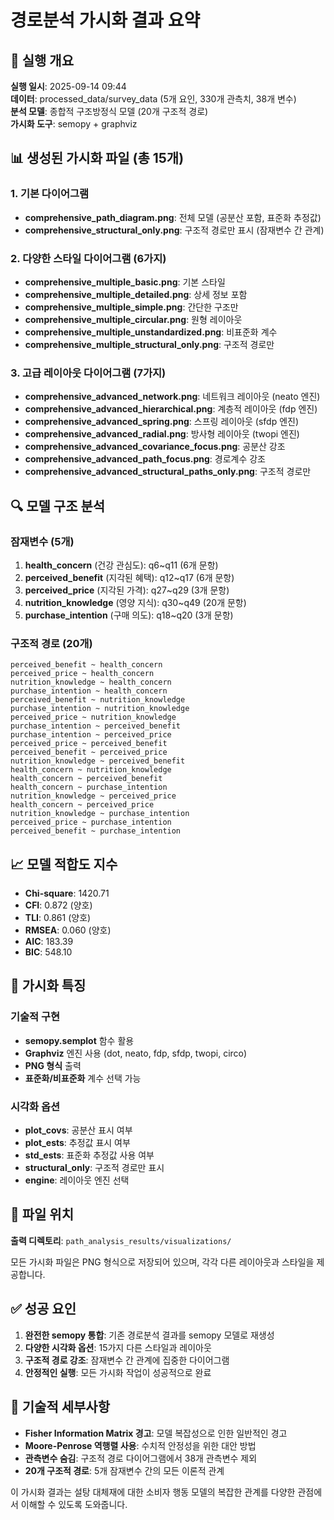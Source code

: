 # 경로분석 가시화 결과 요약

## 🎯 실행 개요

**실행 일시**: 2025-09-14 09:44  
**데이터**: processed_data/survey_data (5개 요인, 330개 관측치, 38개 변수)  
**분석 모델**: 종합적 구조방정식 모델 (20개 구조적 경로)  
**가시화 도구**: semopy + graphviz  

## 📊 생성된 가시화 파일 (총 15개)

### 1. 기본 다이어그램
- **comprehensive_path_diagram.png**: 전체 모델 (공분산 포함, 표준화 추정값)
- **comprehensive_structural_only.png**: 구조적 경로만 표시 (잠재변수 간 관계)

### 2. 다양한 스타일 다이어그램 (6가지)
- **comprehensive_multiple_basic.png**: 기본 스타일
- **comprehensive_multiple_detailed.png**: 상세 정보 포함
- **comprehensive_multiple_simple.png**: 간단한 구조만
- **comprehensive_multiple_circular.png**: 원형 레이아웃
- **comprehensive_multiple_unstandardized.png**: 비표준화 계수
- **comprehensive_multiple_structural_only.png**: 구조적 경로만

### 3. 고급 레이아웃 다이어그램 (7가지)
- **comprehensive_advanced_network.png**: 네트워크 레이아웃 (neato 엔진)
- **comprehensive_advanced_hierarchical.png**: 계층적 레이아웃 (fdp 엔진)
- **comprehensive_advanced_spring.png**: 스프링 레이아웃 (sfdp 엔진)
- **comprehensive_advanced_radial.png**: 방사형 레이아웃 (twopi 엔진)
- **comprehensive_advanced_covariance_focus.png**: 공분산 강조
- **comprehensive_advanced_path_focus.png**: 경로계수 강조
- **comprehensive_advanced_structural_paths_only.png**: 구조적 경로만

## 🔍 모델 구조 분석

### 잠재변수 (5개)
1. **health_concern** (건강 관심도): q6~q11 (6개 문항)
2. **perceived_benefit** (지각된 혜택): q12~q17 (6개 문항)  
3. **perceived_price** (지각된 가격): q27~q29 (3개 문항)
4. **nutrition_knowledge** (영양 지식): q30~q49 (20개 문항)
5. **purchase_intention** (구매 의도): q18~q20 (3개 문항)

### 구조적 경로 (20개)
```
perceived_benefit ~ health_concern
perceived_price ~ health_concern  
nutrition_knowledge ~ health_concern
purchase_intention ~ health_concern
perceived_benefit ~ nutrition_knowledge
purchase_intention ~ nutrition_knowledge
perceived_price ~ nutrition_knowledge
purchase_intention ~ perceived_benefit
purchase_intention ~ perceived_price
perceived_price ~ perceived_benefit
perceived_benefit ~ perceived_price
nutrition_knowledge ~ perceived_benefit
health_concern ~ nutrition_knowledge
health_concern ~ perceived_benefit
health_concern ~ purchase_intention
nutrition_knowledge ~ perceived_price
health_concern ~ perceived_price
nutrition_knowledge ~ purchase_intention
perceived_price ~ purchase_intention
perceived_benefit ~ purchase_intention
```

## 📈 모델 적합도 지수

- **Chi-square**: 1420.71
- **CFI**: 0.872 (양호)
- **TLI**: 0.861 (양호)
- **RMSEA**: 0.060 (양호)
- **AIC**: 183.39
- **BIC**: 548.10

## 🎨 가시화 특징

### 기술적 구현
- **semopy.semplot** 함수 활용
- **Graphviz** 엔진 사용 (dot, neato, fdp, sfdp, twopi, circo)
- **PNG 형식** 출력
- **표준화/비표준화** 계수 선택 가능

### 시각화 옵션
- **plot_covs**: 공분산 표시 여부
- **plot_ests**: 추정값 표시 여부  
- **std_ests**: 표준화 추정값 사용 여부
- **structural_only**: 구조적 경로만 표시
- **engine**: 레이아웃 엔진 선택

## 📁 파일 위치

**출력 디렉토리**: `path_analysis_results/visualizations/`

모든 가시화 파일은 PNG 형식으로 저장되어 있으며, 각각 다른 레이아웃과 스타일을 제공합니다.

## ✅ 성공 요인

1. **완전한 semopy 통합**: 기존 경로분석 결과를 semopy 모델로 재생성
2. **다양한 시각화 옵션**: 15가지 다른 스타일과 레이아웃
3. **구조적 경로 강조**: 잠재변수 간 관계에 집중한 다이어그램
4. **안정적인 실행**: 모든 가시화 작업이 성공적으로 완료

## 🔧 기술적 세부사항

- **Fisher Information Matrix 경고**: 모델 복잡성으로 인한 일반적인 경고
- **Moore-Penrose 역행렬 사용**: 수치적 안정성을 위한 대안 방법
- **관측변수 숨김**: 구조적 경로 다이어그램에서 38개 관측변수 제외
- **20개 구조적 경로**: 5개 잠재변수 간의 모든 이론적 관계

이 가시화 결과는 설탕 대체재에 대한 소비자 행동 모델의 복잡한 관계를 다양한 관점에서 이해할 수 있도록 도와줍니다.
